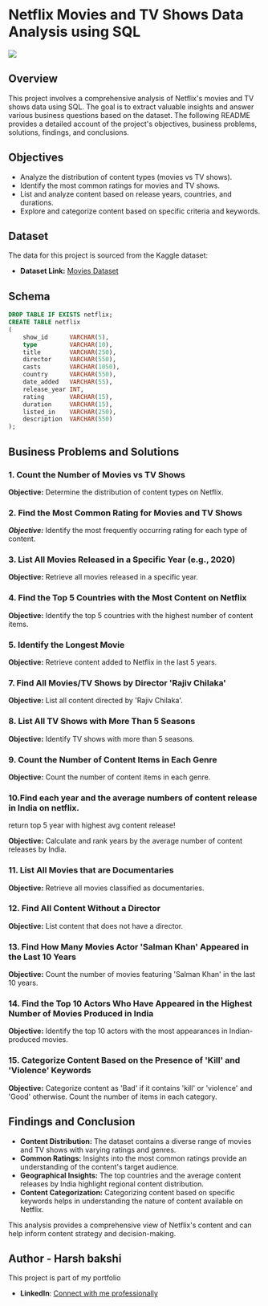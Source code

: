 # Netflix Movies and TV Shows Data Analysis using SQL

![](https://github.com/najirh/netflix_sql_project/blob/main/logo.png)

## Overview
This project involves a comprehensive analysis of Netflix's movies and TV shows data using SQL. The goal is to extract valuable insights and answer various business questions based on the dataset. The following README provides a detailed account of the project's objectives, business problems, solutions, findings, and conclusions.

## Objectives

- Analyze the distribution of content types (movies vs TV shows).
- Identify the most common ratings for movies and TV shows.
- List and analyze content based on release years, countries, and durations.
- Explore and categorize content based on specific criteria and keywords.

## Dataset

The data for this project is sourced from the Kaggle dataset:

- **Dataset Link:** [Movies Dataset](https://github.com/harshbakshi/netflix_data_analysis_sql_project/blob/main/logo.png)

## Schema

```sql
DROP TABLE IF EXISTS netflix;
CREATE TABLE netflix
(
    show_id      VARCHAR(5),
    type         VARCHAR(10),
    title        VARCHAR(250),
    director     VARCHAR(550),
    casts        VARCHAR(1050),
    country      VARCHAR(550),
    date_added   VARCHAR(55),
    release_year INT,
    rating       VARCHAR(15),
    duration     VARCHAR(15),
    listed_in    VARCHAR(250),
    description  VARCHAR(550)
);
```

## Business Problems and Solutions

### 1. Count the Number of Movies vs TV Shows

**Objective:** Determine the distribution of content types on Netflix.

### 2. Find the Most Common Rating for Movies and TV Shows

***Objective:*** Identify the most frequently occurring rating for each type of content.

### 3. List All Movies Released in a Specific Year (e.g., 2020)

**Objective:** Retrieve all movies released in a specific year.

### 4. Find the Top 5 Countries with the Most Content on Netflix

**Objective:** Identify the top 5 countries with the highest number of content items.

### 5. Identify the Longest Movie

**Objective:** Retrieve content added to Netflix in the last 5 years.

### 7. Find All Movies/TV Shows by Director 'Rajiv Chilaka'

**Objective:** List all content directed by 'Rajiv Chilaka'.

### 8. List All TV Shows with More Than 5 Seasons

**Objective:** Identify TV shows with more than 5 seasons.

### 9. Count the Number of Content Items in Each Genre

**Objective:** Count the number of content items in each genre.

### 10.Find each year and the average numbers of content release in India on netflix. 
return top 5 year with highest avg content release!

**Objective:** Calculate and rank years by the average number of content releases by India.

### 11. List All Movies that are Documentaries

**Objective:** Retrieve all movies classified as documentaries.

### 12. Find All Content Without a Director


**Objective:** List content that does not have a director.

### 13. Find How Many Movies Actor 'Salman Khan' Appeared in the Last 10 Years

**Objective:** Count the number of movies featuring 'Salman Khan' in the last 10 years.

### 14. Find the Top 10 Actors Who Have Appeared in the Highest Number of Movies Produced in India

**Objective:** Identify the top 10 actors with the most appearances in Indian-produced movies.

### 15. Categorize Content Based on the Presence of 'Kill' and 'Violence' Keywords

**Objective:** Categorize content as 'Bad' if it contains 'kill' or 'violence' and 'Good' otherwise. Count the number of items in each category.

## Findings and Conclusion

- **Content Distribution:** The dataset contains a diverse range of movies and TV shows with varying ratings and genres.
- **Common Ratings:** Insights into the most common ratings provide an understanding of the content's target audience.
- **Geographical Insights:** The top countries and the average content releases by India highlight regional content distribution.
- **Content Categorization:** Categorizing content based on specific keywords helps in understanding the nature of content available on Netflix.

This analysis provides a comprehensive view of Netflix's content and can help inform content strategy and decision-making.



## Author - Harsh bakshi

This project is part of my portfolio

- **LinkedIn**: [Connect with me professionally](https://www.linkedin.com/in/harshxbakshi/)
